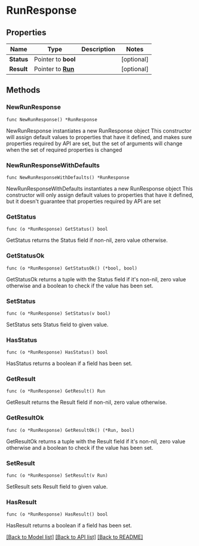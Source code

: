 # RunResponse

## Properties

Name | Type | Description | Notes
------------ | ------------- | ------------- | -------------
**Status** | Pointer to **bool** |  | [optional] 
**Result** | Pointer to [**Run**](Run.md) |  | [optional] 

## Methods

### NewRunResponse

`func NewRunResponse() *RunResponse`

NewRunResponse instantiates a new RunResponse object
This constructor will assign default values to properties that have it defined,
and makes sure properties required by API are set, but the set of arguments
will change when the set of required properties is changed

### NewRunResponseWithDefaults

`func NewRunResponseWithDefaults() *RunResponse`

NewRunResponseWithDefaults instantiates a new RunResponse object
This constructor will only assign default values to properties that have it defined,
but it doesn't guarantee that properties required by API are set

### GetStatus

`func (o *RunResponse) GetStatus() bool`

GetStatus returns the Status field if non-nil, zero value otherwise.

### GetStatusOk

`func (o *RunResponse) GetStatusOk() (*bool, bool)`

GetStatusOk returns a tuple with the Status field if it's non-nil, zero value otherwise
and a boolean to check if the value has been set.

### SetStatus

`func (o *RunResponse) SetStatus(v bool)`

SetStatus sets Status field to given value.

### HasStatus

`func (o *RunResponse) HasStatus() bool`

HasStatus returns a boolean if a field has been set.

### GetResult

`func (o *RunResponse) GetResult() Run`

GetResult returns the Result field if non-nil, zero value otherwise.

### GetResultOk

`func (o *RunResponse) GetResultOk() (*Run, bool)`

GetResultOk returns a tuple with the Result field if it's non-nil, zero value otherwise
and a boolean to check if the value has been set.

### SetResult

`func (o *RunResponse) SetResult(v Run)`

SetResult sets Result field to given value.

### HasResult

`func (o *RunResponse) HasResult() bool`

HasResult returns a boolean if a field has been set.


[[Back to Model list]](../README.md#documentation-for-models) [[Back to API list]](../README.md#documentation-for-api-endpoints) [[Back to README]](../README.md)


